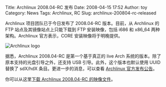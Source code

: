 Title: Archlinux 2008.04-RC 发布
Date: 2008-04-15 17:52
Author: toy
Category: News
Tags: Archlinux, RC
Slug: archlinux-200804-rc-released

Archlinux 项目团队已于今日发布了 2008.04-RC 版本。目前，从 Archlinux 的
FTP 站点及其镜像站点上只能下载到 FTP 安装映像，包括 i686 和 x86\_64
两种架构。Archlinux 官方表示，CORE 安装映像将于明晚提供。

![Archlinux logo](http://i.linuxtoy.org/i/2008/03/archlinux-logo.png)

据悉，Archlinux 2008.04-RC 是第一个基于真正的 live Arch
系统的版本。除了原本支持的光盘引导之外，还支持 USB
引导。此外，这个版本也默认使用 UUID 替换了 sdX/hdX
条目。更进一步的消息，可以查看 [Archlinux
官方发布公告](http://archlinux.org/news/389/)。

你可以从这里[下载 Archlinux 2008.04-RC
的映像文件](ftp://ftp.archlinux.org/iso/2008.04-rc/)。
